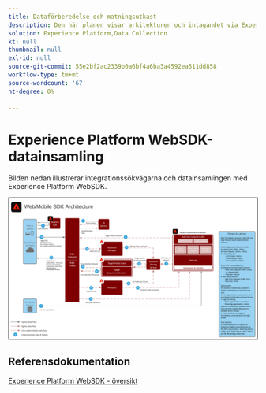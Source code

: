```yaml
---
title: Dataförberedelse och matningsutkast
description: Den här planen visar arkitekturen och intagandet via Experience Platform Web och Mobile SDK
solution: Experience Platform,Data Collection
kt: null
thumbnail: null
exl-id: null
source-git-commit: 55e2bf2ac2339b0a6bf4a6ba3a4592ea511dd858
workflow-type: tm+mt
source-wordcount: '67'
ht-degree: 0%

---
```


# Experience Platform WebSDK-datainsamling

Bilden nedan illustrerar integrationssökvägarna och datainsamlingen med Experience Platform WebSDK.

<img src="assets/web_sdk_flow.svg" alt="Referensarkitektur för implementering med Experience Platform Web och Mobile SDK" style="border:1px solid #4a4a4a" />

## Referensdokumentation

[Experience Platform WebSDK - översikt](https://experienceleague.adobe.com/docs/experience-platform/edge/home.html?lang=en)
